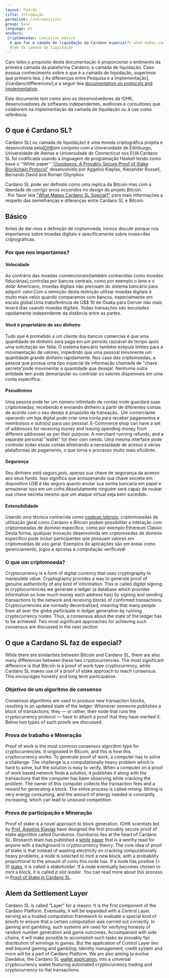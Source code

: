 ```yaml
---
layout: Padrão
title: Introdução
permalink: /introduction/
group: base
language: pt
anchors:
 Criptomoedas: Conceitos básico
  O que faz a camada de liquidação da Cardano especial?: what-makes-cardano-sl-special
  Além da camada de liquidação
---
```


<!-- Reviewed at d0868afac50ba6ffcbd95054e65cbf77fa513082 -->

Caro leitor,o propósito desta documentação é proporcionar o entimento da primeira camada da plataforma Cardano, a camada de liquidação. Caso possua conhecimento sobre o que é a camada de liquidação, sugerimos que primeiro leia. [ As diferenças entre Pesquisa e a Implementação].(/cardano/differences/),e a seguir leia [documentation on
protocols and implementation](/technical/protocols/csl-application-level/).

Este documento tem como alvo os desenvolvedores da IOHK, desenvovedores de softwares independentes, auditores e consultores que colaborem na implementação da camada de liquidação ou à use como referência.

<!-- CARDANO_SL_README_BEGIN_1 -->
## O que é Cardano SL?

Cardano SL( ou camada de liquidação) é uma moeda criptográfica projeta e desenvolvida pela[IOHK](https://iohk.io/team)em conjunto com a Universidade de Edinburgo, Universidade de Atenas e Universidade de Connecticut nos EUA.Cardano
SL foi codificada usando a linguagem de programação Haskell tendo como base o ''White paper''
["Ouroboros: A Provably Secure Proof of Stake Blockchain Protocol"](https://iohk.io/research/papers/#9BKRHCSI)
desenvolvido por Aggelos Kiayias, Alexander Russell, Bernardo David and Roman Oliynykov.

Cardano SL pode ser definido como uma replica da Bitcoin mas com a liberdade de corrigir erros occoridos no design do projeto Bitcoin.  
. Por favor leia ["What Makes Cardano SL Special?"](https://cardanodocs.com/introduction/#what-makes-cardano-sl-special)
para mais informações a respeito das semelhanças e diferenças entre Cardano SL e Bitcoin.
<!-- CARDANO_SL_README_END_1 -->

## Básico

Antes de dar-mos a definição de criptomoeda, iremos discutir porque nos importamos sobre moedas digitais e specificamente sobre moea=das criptográficas.

### Por que nos importamos?

#### Velocidade

Ao contrário das moedas convencionais(também conhecidas como moedas fiduciárias),controlas por bancos centrais, como por exemplo o Iene e o dolár Americano, moedas digitais não precisam do sistema bancário para adquirir valor.Com a remoção desta restrição utilizar moedas digitais é muito mais veloz quando comparamos com bancos, especialmente em escala global.Uma trabsferência de U$$ 10 de Osaka para Denver não mais levará dias usando moedas digitais. Todas transações são excutadas rapidamente independente da distância entre as partes.  

#### Você é proprietário de seu dinheiro

Tudo que é prometido a um cliente dos bancos comercias é que uma quantidade de dinheiro será paga em um periodo razoável de tempo após uma solicitação ser feita. O sistema bancário também estipula limites para a movimentação de valores, impedindo que uma pessoal movimente um quantidade grande dinheiro rapidamente. Nos caso das criptomoedas, a pessoa que possua uma tipo especial de informação chamada de "chave secreta"pode movimentar a quantidade que desejar. Nenhuma outra entidade tem pode demanipular ou controlar os valores disponiveis em uma conta especifica.

#### Pseudônimo

Uma pessoa pode ter um número inlimitado de contas onde guardará suas criptomoedas, recebendo e enviando dinheiro a partir de diferentes  contas de acordo com o seu desejo e propósito da transação.. Um comerciante operando um loja digital pode criar uma conta para receber pagamentos e reembolsos e outra(s) para uso pessoal. E-Commerce shop can have a set of addresses for receiving money and issuing
spending money from different addresses as per their purpose. A merchant running
refunds, and a separate personal "wallet" for their own needs. Uma mesma interface pode controlar todas essas contas eliminando a necessidade de acesso à várias plataformas de pagamento, o que torna o processo muito mais eficiênte.

#### Segurança

Seu dinhiero está seguro,pois, apenas sua chave de segurança da aceeso aos seus fundo. Isso significa que armazenando sua chave secreta em dispositivo USB é tão seguro quanto anotar sua senha bancaria em papel e armazenar isso em um cofre.Absolutamente ninguém será capaz de roubar sua chave secreta mesmo que um ataque virtual seja bem sucedido. 

#### Extensibilidade

Usando uma técnica conhecida como [*cadieas laterais*](https://www.blockstream.com/sidechains.pdf), criptomoeadas de utilização geral como Cardano e Bitcoin podem possibilitar a interação com criptomoeadas de dominio especifico, como por exemplo Ethereum Classic.
Desta forma, qualquer inovação desenvolvida em criptomoedas de dominio especifico pode incluir participantes que possuam valores em criptomoedas de uso geral. Exemplos de aplicações são em àreas como gerenciamento, jogos e apostas e computação verificavél

### O que  um criptomoeda?

Cryptocurrency is a form of digital currency that uses cryptography to
manipulate value. Cryptography provides a way to generate proof of genuine
authenticity of any kind of information. This is called *digital signing*. In
cryptocurrencies we generate a ledger (a database which provides information on
how much money each address has) by signing and sending transactions to the
network and receiving blocks of confirmed transactions. Cryptocurrencies are
normally decentralized, meaning that many people from all over the globe
participate in ledger generation by running cryptocurrency nodes. Thus, a
consensus about the state of the ledger has to be achieved. Two most significant
approaches for achieving such consensus are discussed in the next section.

## O que a Cardano SL faz de especial?

<!-- v0.1.0.0 -->

While there are similarities between Bitcoin and Cardano SL, there are also many
differences between these two cryptocurrencies. The most significant difference
is that Bitcoin is a proof of work type cryptocurrency, while Cardano SL makes
use of a proof of stake approach to reach consensus. This encourages honesty and
long term participation.

### Objetivo de um algoritmo de consenso

Consensus algorithms are used to produce new transaction blocks, resulting in an
updated state of the ledger. Whenever someone publishes a block of transactions,
they — or rather, their node that runs the cryptocurrency protocol — have to
attach a proof that they have merited it. Below two types of such proofs are
discussed.

### Prova de trabalho e Mineração

Proof of work is the most common consensus algorithm type for cryptocurrencies.
It originated in Bitcoin, and this is how this cryptocurrency works. To generate
proof of work, a computer has to solve a challenge. The challenge is a
computationally heavy problem which is hard to solve, but the solution is easy
to verify. When a computer on a proof of work based network finds a solution, it
publishes it along with the transactions that the computer has been observing while
cracking the problem. The owner of this computer collects the transaction fees
and a reward for generating a block. The entire process is called *mining*.
Mining is very energy consuming, and the amount of energy needed is constantly increasing,
which can lead to unsound competition.

### Prova de participação e Mineração

Proof of stake is a novel approach to block generation. IOHK scientists led by
[Prof. Aggelos Kiayias](https://iohk.io/team/aggelos-kiayias/) have designed the
first provably secure proof of stake algorithm called Ouroboros. Ouroboros lies
at the heart of Cardano SL. Research team has published a
[white paper](https://iohk.io/research/papers/a-provably-secure-proof-of-stake-blockchain-protocol/)
that is a worthy read for anyone with a background in cryptocurrency theory. The
core idea of proof of stake is that instead of wasting electricity on cracking
computationally heavy problems, a node is selected to mint a new block, with a
probability proportional to the amount of coins this node has. If a node
has positive (&gt; 0) [stake](/cardano/proof-of-stake/#stake), it is called *a
stakeholder*. If a node eventually becomes chosen to mint a block, it is called *a
slot leader*. You can read more about this process in [Proof of Stake in Cardano
SL](/cardano/proof-of-stake/).

<!-- CARDANO_SL_README_BEGIN_2 -->
## Alem da Settlement Layer

Cardano SL is called "Layer" for a reason. It is the first component of
the Cardano Platform. Eventually, it will be expanded with a Control Layer,
serving as a trusted computation framework to evaluate a special
kind of proofs to ensure that a certain computation was carried out
correctly. In gaming and gambling, such systems are used for
verifying honesty of random number generation and game
outcomes. Accompanied with side chains, it will make possible to accomplish
such tasks as provably fair distribution of winnings in games. But the
application of Control Layer lies well beyond gaming and gambling. Identity
management, credit system and more will be a part of Cardano Platform.
We are also aiming to evolve Daedalus, the Cardano SL [wallet application](https://github.com/input-output-hk/daedalus),
into a universal cryptocurrency wallet featuring automated
cryptocurrency trading and cryptocurrency-to-fiat transactions.
<!-- CARDANO_SL_README_END_2 -->
